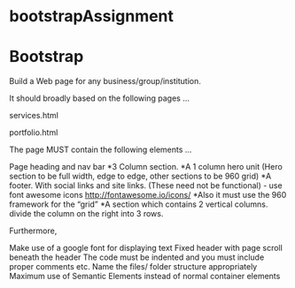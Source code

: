 # bootstrapAssignment
# Bootstrap
Build a Web page for any business/group/institution.

It should broadly based on the following pages …

services.html

portfolio.html

The page MUST contain the following elements …

Page heading and nav bar
*3 Column section.
*A 1 column hero unit (Hero section to be full width, edge to edge, other sections to be 960 grid)
*A footer. With social links and site links. (These need not be functional) - use font awesome icons http://fontawesome.io/icons/
*Also it must use the 960 framework for the “grid”
*A section which contains 2 vertical columns. divide the column on the right into 3 rows.

Furthermore,

Make use of a google font for displaying text
Fixed header with page scroll beneath the header
The code must be indented and you must include proper comments etc.
Name the files/ folder structure appropriately
Maximum use of Semantic Elements instead of normal container elements
